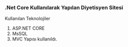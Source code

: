 ### .Net Core Kullanılarak Yapılan Diyetisyen Sitesi

Kullanılan Teknolojiler

1. ASP.NET CORE
2. MsSQL
3. MVC Yapısı kullanıldı.


